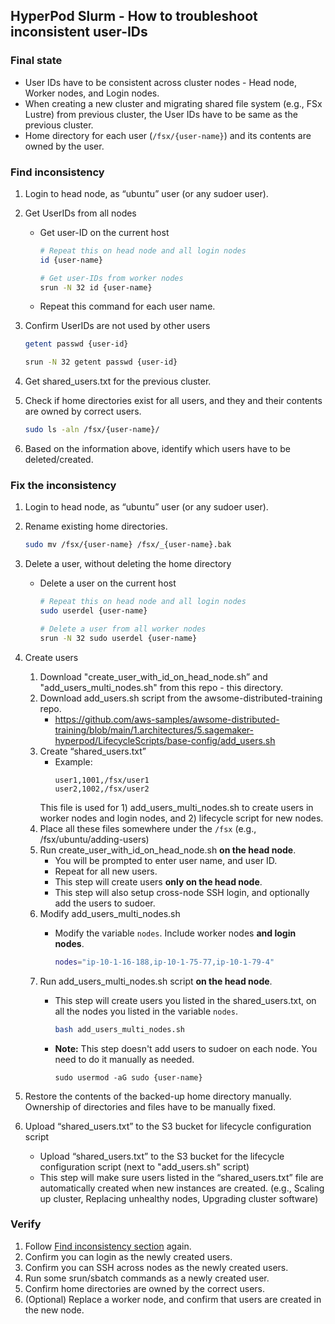 ## HyperPod Slurm - How to troubleshoot inconsistent user-IDs

### Final state

* User IDs have to be consistent across cluster nodes - Head node, Worker nodes, and Login nodes.
* When creating a new cluster and migrating shared file system (e.g., FSx Lustre) from previous cluster, the User IDs have to be same as the previous cluster.
* Home directory for each user (`/fsx/{user-name}`) and its contents are owned by the user.


### Find inconsistency

1. Login to head node, as “ubuntu” user  (or any sudoer user).
1. Get UserIDs from all nodes
    * Get user-ID on the current host

        ``` bash
        # Repeat this on head node and all login nodes
        id {user-name}
        
        # Get user-IDs from worker nodes
        srun -N 32 id {user-name}
        ```

    * Repeat this command for each user name.
1. Confirm UserIDs are not used by other users

    ``` bash
    getent passwd {user-id}
    
    srun -N 32 getent passwd {user-id}
    ```

1. Get shared_users.txt for the previous cluster.
1. Check if home directories exist for all users, and they and their contents are owned by correct users.
    
    ``` bash
    sudo ls -aln /fsx/{user-name}/
    ```

1. Based on the information above, identify which users have to be deleted/created.


### Fix the inconsistency

1. Login to head node, as “ubuntu” user (or any sudoer user).
1. Rename existing home directories.

    ``` bash
    sudo mv /fsx/{user-name} /fsx/_{user-name}.bak
    ```

1. Delete a user, without deleting the home directory
    * Delete a user on the current host
        
        ``` bash
        # Repeat this on head node and all login nodes
        sudo userdel {user-name}
        
        # Delete a user from all worker nodes
        srun -N 32 sudo userdel {user-name}
        ```

1. Create users
    1. Download "create_user_with_id_on_head_node.sh” and "add_users_multi_nodes.sh" from this repo - this directory.
    1. Download add_users.sh script from the awsome-distributed-training repo.
        * https://github.com/aws-samples/awsome-distributed-training/blob/main/1.architectures/5.sagemaker-hyperpod/LifecycleScripts/base-config/add_users.sh
    1. Create “shared_users.txt”
        * Example:
            ``` text
            user1,1001,/fsx/user1
            user2,1002,/fsx/user2
            ```
       This file is used for 1) add_users_multi_nodes.sh to create users in worker nodes and login nodes, and 2) lifecycle script for new nodes.
    1. Place all these files somewhere under the `/fsx` (e.g., /fsx/ubuntu/adding-users)
    1. Run create_user_with_id_on_head_node.sh **on the head node**.
        * You will be prompted to enter user name, and user ID.
        * Repeat for all new users.
        * This step will create users **only on the head node**.
        * This step will also setup cross-node SSH login, and optionally add the users to sudoer.
    1. Modify add_users_multi_nodes.sh
        * Modify the variable `nodes`. Include worker nodes **and login nodes**.

            ``` bash
            nodes="ip-10-1-16-188,ip-10-1-75-77,ip-10-1-79-4"
            ```
    1. Run add_users_multi_nodes.sh script **on the head node**.
        * This step will create users you listed in the shared_users.txt, on all the nodes you listed in the variable `nodes`.
            
            ``` bash
            bash add_users_multi_nodes.sh
            ```

        * **Note:** This step doesn't add users to sudoer on each node. You need to do it manually as needed.

            ```
            sudo usermod -aG sudo {user-name}
            ```

1. Restore the contents of the backed-up home directory manually. Ownership of directories and files have to be manually fixed.

1. Upload “shared_users.txt” to the S3 bucket for lifecycle configuration script

    * Upload “shared_users.txt” to the S3 bucket for the lifecycle configuration script (next to "add_users.sh" script)
    * This step will make sure users listed in the “shared_users.txt” file are automatically created when new instances are created. (e.g., Scaling up cluster, Replacing unhealthy nodes, Upgrading cluster software)


### Verify

1. Follow [Find inconsistency section](#find-inconsistency) again.
1. Confirm you can login as the newly created users.
1. Confirm you can SSH across nodes as the newly created users.
1. Run some srun/sbatch commands as a newly created user.
1. Confirm home directories are owned by the correct users.
1. (Optional) Replace a worker node, and confirm that users are created in the new node.

